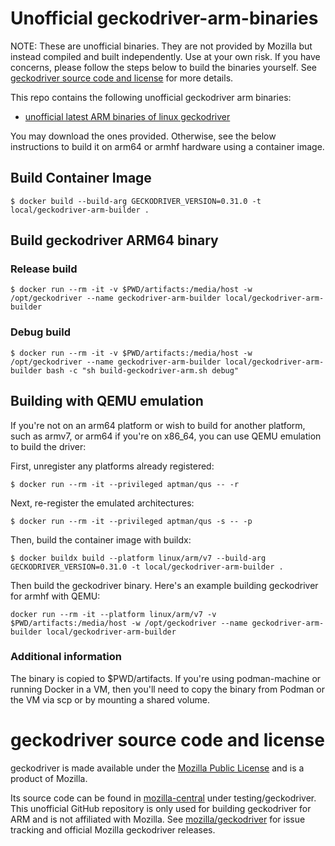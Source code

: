 # Unofficial geckodriver-arm-binaries

NOTE: These are unofficial binaries. They are not provided by Mozilla but instead compiled and built independently. Use at your own risk. If you have concerns, please follow the steps below to build the binaries yourself.  See [geckodriver source code and license](#geckodriver-source-code-and-license) for more details.

This repo contains the following unofficial geckodriver arm binaries:

- [unofficial latest ARM binaries of linux geckodriver](https://github.com/jamesmortensen/geckodriver-arm-binaries/releases) 


You may download the ones provided. Otherwise, see the below instructions to build it on arm64 or armhf hardware using a container image.


## Build Container Image

```
$ docker build --build-arg GECKODRIVER_VERSION=0.31.0 -t local/geckodriver-arm-builder .
```

## Build geckodriver ARM64 binary

### Release build

```
$ docker run --rm -it -v $PWD/artifacts:/media/host -w /opt/geckodriver --name geckodriver-arm-builder local/geckodriver-arm-builder
```

### Debug build

```
$ docker run --rm -it -v $PWD/artifacts:/media/host -w /opt/geckodriver --name geckodriver-arm-builder local/geckodriver-arm-builder bash -c "sh build-geckodriver-arm.sh debug"
```

## Building with QEMU emulation

If you're not on an arm64 platform or wish to build for another platform, such as armv7, or arm64 if you're on x86_64, you can use QEMU emulation to build the driver:

First, unregister any platforms already registered:

```
$ docker run --rm -it --privileged aptman/qus -- -r
```

Next, re-register the emulated architectures:

```
$ docker run --rm -it --privileged aptman/qus -s -- -p
```

Then, build the container image with buildx:

```
$ docker buildx build --platform linux/arm/v7 --build-arg GECKODRIVER_VERSION=0.31.0 -t local/geckodriver-arm-builder .
```

Then build the geckodriver binary. Here's an example building geckodriver for armhf with QEMU:

```
docker run --rm -it --platform linux/arm/v7 -v $PWD/artifacts:/media/host -w /opt/geckodriver --name geckodriver-arm-builder local/geckodriver-arm-builder
```


### Additional information

The binary is copied to $PWD/artifacts.  If you're using podman-machine or running Docker in a VM, then you'll need to copy the binary from Podman or the VM via scp or by mounting a shared volume.


# geckodriver source code and license

geckodriver is made available under the [Mozilla Public License](https://www.mozilla.org/en-US/MPL/2.0/) and is a product of Mozilla.

Its source code can be found in [mozilla-central](https://hg.mozilla.org/mozilla-central/file/tip/testing/geckodriver) under testing/geckodriver.
This unofficial GitHub repository is only used for building geckodriver for ARM and is not affiliated with Mozilla. See [mozilla/geckodriver](https://github.com/mozilla/geckodriver) for issue tracking and official Mozilla geckodriver releases.

[source code]: https://hg.mozilla.org/mozilla-unified/file/tip/testing/geckodriver
[Mozilla Public License]: https://www.mozilla.org/en-US/MPL/2.0/
[mozilla-central]: https://hg.mozilla.org/mozilla-central/file/tip/testing/geckodriver
